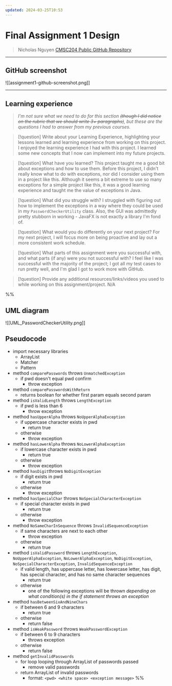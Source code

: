 ```yaml
---
updated: 2024-03-25T10:53
---
```

# Final Assignment 1 Design
> Nicholas Nguyen
> [CMSC204 Public GitHub Repository](https://github.com/nick-nugat/CMSC204)
___
## GitHub screenshot
![[assignment1-github-screenshot.png]]
___
## Learning experience
> *I'm not sure what we need to do for this section ~~(though I did notice on the rubric that we should write 3+ paragraphs)~~, but these are the questions I had to answer from my previous courses.*

> [!question] Write about your Learning Experience, highlighting your lessons learned and learning experience from working on this project.
> I enjoyed the learning experience I had with this project. I learned some new concepts that I now can implement into my future projects.


> [!question] What have you learned?
> This project taught me a good bit about exceptions and how to use them. Before this project, I didn't really know what to do with exceptions, nor did I consider using them in a project like this. Although it seems a bit extreme to use so many exceptions for a simple project like this, it was a good learning experience and taught me the value of exceptions in Java.


> [!question] What did you struggle with?
> I struggled with figuring out how to implement the exceptions in a way where they could be used in my `PasswordCheckerUtility` class. Also, the GUI was admittedly pretty stubborn in working - JavaFX is not exactly a library I'm fond of.


> [!question] What would you do differently on your next project?
> For my next project, I will focus more on being proactive and lay out a more consistent work schedule.


> [!question] What parts of this assignment were you successful with, and what parts (if any) were you not successful with?
> I feel like I was successful with the majority of the project; I got all my test cases to run pretty well, and I'm glad I got to work more with GitHub.


> [!question] Provide any additional resources/links/videos you used to while working on this assignment/project.
> N/A


%%
## UML diagram
![[UML_PasswordCheckerUtility.png]]

## Pseudocode
- import necessary libraries
	- ArrayList
	- Matcher
	- Pattern
- method `comparePasswords` throws `UnmatchedException`
	- if pwd doesn't equal pwd confirm
		- throw exception
- method `comparePasswordsWithReturn`
	- returns boolean for whether first param equals second param
- method `isValidLength` throws `LengthException`
	- if pwd is less than 6
		- throw exception
- method `hasUpperAlpha` throws `NoUpperAlphaException`
	- if uppercase character exists in pwd
		- return true
	- otherwise
		- throw exception
- method `hasLowerAlpha` throws `NoLowerAlphaException`
	- if lowercase character exists in pwd
		- return true
	- otherwise
		- throw exception
- method `hasDigit`throws `NoDigitException`
	- if digit exists in pwd
		- return true
	- otherwise
		- throw exception
- method `hasSpecialChar` throws `NoSpecialCharacterException`
	- if special character exists in pwd
		- return true
	- otherwise
		- throw exception
- method `NoSameCharInSequence` throws `InvalidSequenceException`
	- if same characters are next to each other
		- throw exception
	- otherwise
		- return true
- method `isValidPassword` throws `LengthException`, `NoUpperAlphaException`,  `NoLowerAlphaException`, `NoDigitException`, `NoSpecialCharacterException`, `InvalidSequenceException`
	- if valid length, has uppercase letter, has lowercase letter, has digit, has special character, and has no same character sequences
		- return true
	- otherwise
		- one of the following exceptions will be thrown *depending on what condition(s) in the if statement throws an exception*
- method `hasBetweenSixAndNineChars`
	- if between 6 and 9 characters
		- return true
	- otherwise
		- return false
- method `isWeakPassword` throws `WeakPasswordException`
	- if between 6 to 9 characters
		- throws exception
	- otherwise
		- return false
- method `getInvalidPasswords`
	- for loop looping through ArrayList of passwords passed
		- remove valid passwords
	- return ArrayList of invalid passwords
		- format: `<pwd> <white space> <exception message>`
%%